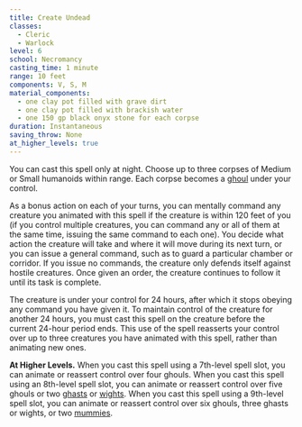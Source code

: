 ```yaml
---
title: Create Undead
classes:
  - Cleric
  - Warlock
level: 6
school: Necromancy
casting_time: 1 minute
range: 10 feet
components: V, S, M
material_components:
  - one clay pot filled with grave dirt
  - one clay pot filled with brackish water
  - one 150 gp black onyx stone for each corpse
duration: Instantaneous
saving_throw: None
at_higher_levels: true
---
```


You can cast this spell only at night. Choose up to three corpses of Medium or Small humanoids within range. Each corpse becomes a [ghoul](/monsters/ghoul/) under your control.

As a bonus action on each of your turns, you can mentally command any creature you animated with this spell if the creature is within 120 feet of you (if you control multiple creatures, you can command any or all of them at the same time, issuing the same command to each one). You decide what action the creature will take and where it will move during its next turn, or you can issue a general command, such as to guard a particular chamber or corridor. If you issue no commands, the creature only defends itself against hostile creatures. Once given an order, the creature continues to follow it until its task is complete.

The creature is under your control for 24 hours, after which it stops obeying any command you have given it. To maintain control of the creature for another 24 hours, you must cast this spell on the creature before the current 24-hour period ends. This use of the spell reasserts your control over up to three creatures you have animated with this spell, rather than animating new ones.

**At Higher Levels.** When you cast this spell using a 7th-level spell slot, you can animate or reassert control over four ghouls. When you cast this spell using an 8th-level spell slot, you can animate or reassert control over five ghouls or two [ghasts](/monsters/ghoul-ghast/) or [wights](/monsters/wight/). When you cast this spell using a 9th-level spell slot, you can animate or reassert control over six ghouls, three ghasts or wights, or two [mummies](/monsters/mummy/).
